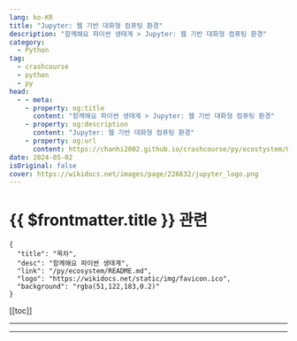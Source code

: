 ```yaml
---
lang: ko-KR
title: "Jupyter: 웹 기반 대화형 컴퓨팅 환경"
description: "함께해요 파이썬 생태계 > Jupyter: 웹 기반 대화형 컴퓨팅 환경"
category:
  - Python
tag: 
  - crashcourse
  - python
  - py
head:
  - - meta:
    - property: og:title
      content: "함께해요 파이썬 생태계 > Jupyter: 웹 기반 대화형 컴퓨팅 환경"
    - property: og:description
      content: "Jupyter: 웹 기반 대화형 컴퓨팅 환경"
    - property: og:url
      content: https://chanhi2002.github.io/crashcourse/py/ecostystem/03/jupyter.html
date: 2024-05-02
isOriginal: false
cover: https://wikidocs.net/images/page/226632/jupyter_logo.png
---
```


# {{ $frontmatter.title }} 관련

```component VPCard
{
  "title": "목차",
  "desc": "함께해요 파이썬 생태계",
  "link": "/py/ecosystem/README.md",
  "logo": "https://wikidocs.net/static/img/favicon.ico",
  "background": "rgba(51,122,183,0.2)"
}
```

[[toc]]

---

<SiteInfo
  name="Jupyter: 웹 기반 대화형 컴퓨팅 환경 | WikiDocs"
  desc="함께해요 파이썬 생태계"
  url="https://wikidocs.net/book/226632"
  logo="https://wikidocs.net/static/img/favicon.ico"
  preview="https://wikidocs.net/images/page/226632/jupyter_logo.png"/>

<!-- TODO: 작성 -->

---

<TagLinks />